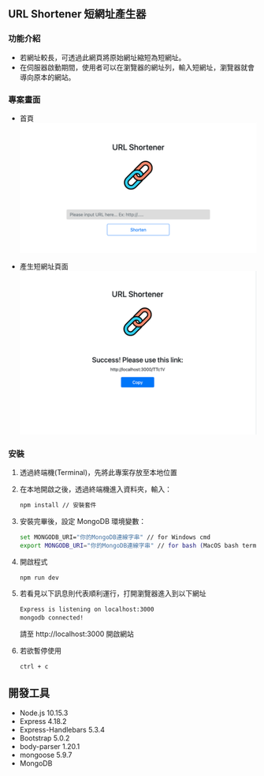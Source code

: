 ## URL Shortener 短網址產生器 

### 功能介紹
- 若網址較長，可透過此網頁將原始網址縮短為短網址。
- 在伺服器啟動期間，使用者可以在瀏覽器的網址列，輸入短網址，瀏覽器就會導向原本的網站。

### 專案畫面

- 首頁
![Index page about URL Shortener](./public/image/snapshot_index.png)

- 產生短網址頁面
![Result page of URL Shortener](./public/image/snapshot_result.png)


### 安裝

1. 透過終端機(Terminal)，先將此專案存放至本地位置

2. 在本地開啟之後，透過終端機進入資料夾，輸入：

   ```bash
   npm install // 安裝套件
   ```

3. 安裝完畢後，設定 MongoDB 環境變數：

   ```bash
   set MONGODB_URI="你的MongoDB連線字串" // for Windows cmd
   export MONGODB_URI="你的MongoDB連線字串" // for bash (MacOS bash terminal and Git bash for Windows)
   ```

4. 開啟程式
   ```bash
   npm run dev
   ```


5. 若看見以下訊息則代表順利運行，打開瀏覽器進入到以下網址

   ```bash
   Express is listening on localhost:3000
   mongodb connected!
   ```
   請至 http://localhost:3000 開啟網站
   
6. 若欲暫停使用

   ```bash
   ctrl + c
   ```

## 開發工具

- Node.js 10.15.3
- Express 4.18.2
- Express-Handlebars 5.3.4
- Bootstrap 5.0.2
- body-parser 1.20.1
- mongoose 5.9.7
- MongoDB